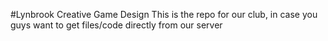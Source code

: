 #Lynbrook Creative Game Design
This is the repo for our club, in case you guys want to get files/code directly from our server
